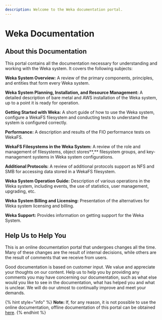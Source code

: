 ```yaml
---
description: Welcome to the Weka documentation portal.
---
```


# Weka Documentation

## About this Documentation

This portal contains all the documentation necessary for understanding and working with the Weka system. It covers the following subjects:

**Weka System Overview:** A review of the primary components, principles, and entities that form every Weka system.

**Weka System Planning, Installation, and Resource Management:** A detailed description of bare metal and AWS installation of the Weka system, up to a point it is ready for operation.

**Getting Started with Weka:** A short guide of how to use the Weka system, configure a WekaFS filesystem and conducting tests to understand the system is configured correctly.

**Performance:** A description and results of the FIO performance tests on WekaFS.

**WekaFS Filesystems in the Weka System:** A review of the role and management of filesystems, object stores**,** filesystem groups, and key-management systems in Weka system configurations.

**Additional Protocols:** A review of additional protocols support as NFS and SMB for accessing data stored in a WekaFS filesystem.

**Weka System Operation Guide:** Description of various operations in the Weka system, including events, the use of statistics, user management, upgrading, etc.

**Weka System Billing and Licensing:** Presentation of the alternatives for Weka system licensing and billing.

**Weka Support:** Provides information on getting support for the Weka System.

## Help Us to Help You

This is an online documentation portal that undergoes changes all the time. Many of these changes are the result of internal decisions, while others are the result of comments that we receive from users.

Good documentation is based on customer input. We value and appreciate your thoughts on our content. Help us to help you by providing any comments you may have concerning our documentation, such as what else would you like to see in the documentation, what has helped you and what is unclear. We will do our utmost to continually improve and meet your demands.

{% hint style="info" %}
**Note:** If, for any reason, it is not possible to use the online documentation, offline documentation of this portal can be obtained [here](https://drive.google.com/open?id=1HwWq3BtaRLT2j9y-hmVO9xzzikpzFb5X).
{% endhint %}

